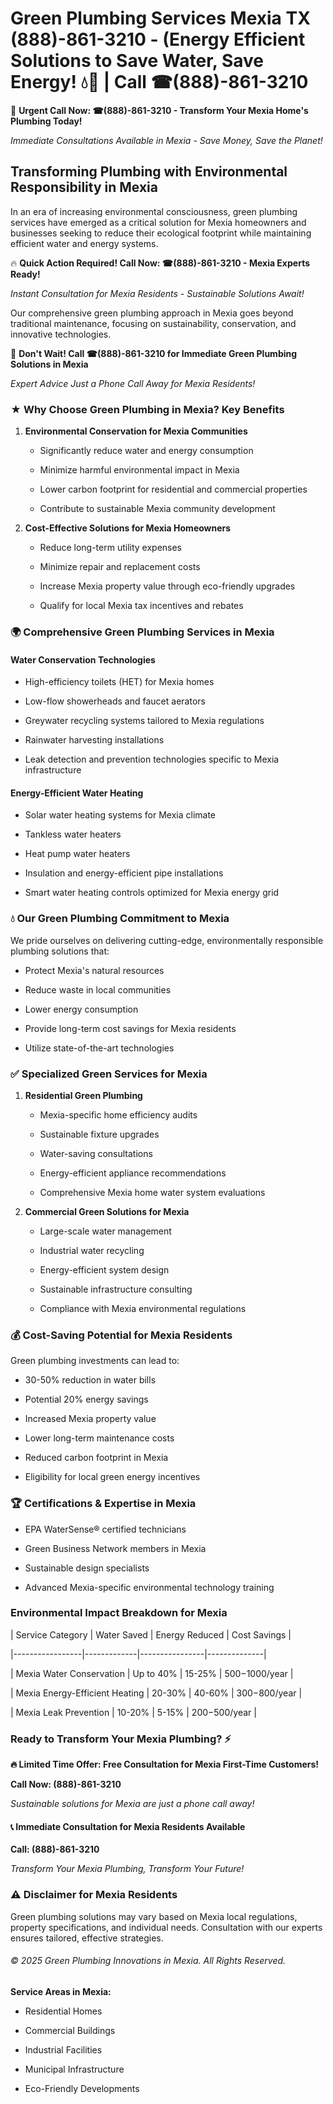 # Green Plumbing Services Mexia TX (888)-861-3210 - (Energy Efficient Solutions to Save Water, Save Energy! 💧🌿 | Call ☎(888)-861-3210

🚨 **Urgent Call Now: ☎(888)-861-3210 - Transform Your Mexia Home's Plumbing Today!**
*Immediate Consultations Available in Mexia - Save Money, Save the Planet!*

## Transforming Plumbing with Environmental Responsibility in Mexia

In an era of increasing environmental consciousness, green plumbing services have emerged as a critical solution for Mexia homeowners and businesses seeking to reduce their ecological footprint while maintaining efficient water and energy systems. 

🔥 **Quick Action Required! Call Now: ☎(888)-861-3210 - Mexia Experts Ready!**
*Instant Consultation for Mexia Residents - Sustainable Solutions Await!*

Our comprehensive green plumbing approach in Mexia goes beyond traditional maintenance, focusing on sustainability, conservation, and innovative technologies.

🚨 **Don't Wait! Call ☎(888)-861-3210 for Immediate Green Plumbing Solutions in Mexia**
*Expert Advice Just a Phone Call Away for Mexia Residents!*

### ★ Why Choose Green Plumbing in Mexia? Key Benefits

1. **Environmental Conservation for Mexia Communities** 
   - Significantly reduce water and energy consumption
   - Minimize harmful environmental impact in Mexia
   - Lower carbon footprint for residential and commercial properties
   - Contribute to sustainable Mexia community development

2. **Cost-Effective Solutions for Mexia Homeowners** 
   - Reduce long-term utility expenses
   - Minimize repair and replacement costs
   - Increase Mexia property value through eco-friendly upgrades
   - Qualify for local Mexia tax incentives and rebates

### 🌍 Comprehensive Green Plumbing Services in Mexia

#### Water Conservation Technologies
- High-efficiency toilets (HET) for Mexia homes
- Low-flow showerheads and faucet aerators
- Greywater recycling systems tailored to Mexia regulations
- Rainwater harvesting installations
- Leak detection and prevention technologies specific to Mexia infrastructure

#### Energy-Efficient Water Heating
- Solar water heating systems for Mexia climate
- Tankless water heaters
- Heat pump water heaters
- Insulation and energy-efficient pipe installations
- Smart water heating controls optimized for Mexia energy grid

### 💧 Our Green Plumbing Commitment to Mexia

We pride ourselves on delivering cutting-edge, environmentally responsible plumbing solutions that:
- Protect Mexia's natural resources
- Reduce waste in local communities
- Lower energy consumption
- Provide long-term cost savings for Mexia residents
- Utilize state-of-the-art technologies

### ✅ Specialized Green Services for Mexia

1. **Residential Green Plumbing**
   - Mexia-specific home efficiency audits
   - Sustainable fixture upgrades
   - Water-saving consultations
   - Energy-efficient appliance recommendations
   - Comprehensive Mexia home water system evaluations

2. **Commercial Green Solutions for Mexia**
   - Large-scale water management
   - Industrial water recycling
   - Energy-efficient system design
   - Sustainable infrastructure consulting
   - Compliance with Mexia environmental regulations

### 💰 Cost-Saving Potential for Mexia Residents

Green plumbing investments can lead to:
- 30-50% reduction in water bills
- Potential 20% energy savings
- Increased Mexia property value
- Lower long-term maintenance costs
- Reduced carbon footprint in Mexia
- Eligibility for local green energy incentives

### 🏆 Certifications & Expertise in Mexia

- EPA WaterSense® certified technicians
- Green Business Network members in Mexia
- Sustainable design specialists
- Advanced Mexia-specific environmental technology training

### Environmental Impact Breakdown for Mexia

| Service Category | Water Saved | Energy Reduced | Cost Savings |
|-----------------|-------------|----------------|--------------|
| Mexia Water Conservation | Up to 40% | 15-25% | $500-$1000/year |
| Mexia Energy-Efficient Heating | 20-30% | 40-60% | $300-$800/year |
| Mexia Leak Prevention | 10-20% | 5-15% | $200-$500/year |

### Ready to Transform Your Mexia Plumbing? ⚡

**🔥 Limited Time Offer: Free Consultation for Mexia First-Time Customers!**

**Call Now: (888)-861-3210**
*Sustainable solutions for Mexia are just a phone call away!*

#### 📞 Immediate Consultation for Mexia Residents Available

**Call: (888)-861-3210**
*Transform Your Mexia Plumbing, Transform Your Future!*

### ⚠️ Disclaimer for Mexia Residents

Green plumbing solutions may vary based on Mexia local regulations, property specifications, and individual needs. Consultation with our experts ensures tailored, effective strategies.

###### © 2025 Green Plumbing Innovations in Mexia. All Rights Reserved.

**Service Areas in Mexia:** 
- Residential Homes
- Commercial Buildings
- Industrial Facilities
- Municipal Infrastructure
- Eco-Friendly Developments